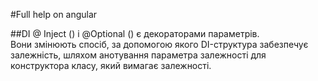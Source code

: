 #Full help on angular 

##DI
@ Inject () і @Optional () є декораторами параметрів.   
Вони змінюють спосіб, за допомогою якого DI-структура забезпечує залежність, шляхом анотування параметра залежності для конструктора класу, який вимагає залежності.